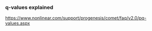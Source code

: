 
### q-values explained 
https://www.nonlinear.com/support/progenesis/comet/faq/v2.0/pq-values.aspx


